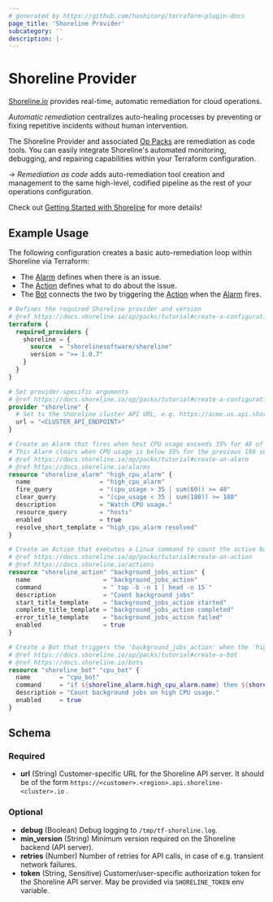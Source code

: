 ```yaml
---
# generated by https://github.com/hashicorp/terraform-plugin-docs
page_title: 'Shoreline Provider'
subcategory: ''
description: |-
---
```


# Shoreline Provider

[Shoreline.io](https://shoreline.io/) provides real-time, automatic remediation for cloud operations.

_Automatic remediation_ centralizes auto-healing processes by preventing or fixing repetitive incidents without human intervention.

The Shoreline Provider and associated [Op Packs](https://docs.shoreline.io/op/packs) are remediation as code tools. You can easily integrate Shoreline's automated monitoring, debugging, and repairing capabilities within your Terraform configuration.

-> _Remediation as code_ adds auto-remediation tool creation and management to the same high-level, codified pipeline as the rest of your operations configuration.

Check out [Getting Started with Shoreline](https://docs.shoreline.io/getting-started) for more details!

## Example Usage

The following configuration creates a basic auto-remediation loop within Shoreline via Terraform:

- The [Alarm](https://docs.shoreline.io/alarms) defines when there is an issue.
- The [Action](https://docs.shoreline.io/actions) defines what to do about the issue.
- The [Bot](https://docs.shoreline.io/bots) connects the two by triggering the [Action](https://docs.shoreline.io/actions) when the [Alarm](https://docs.shoreline.io/alarms) fires.

```terraform
# Defines the required Shoreline provider and version
# @ref https://docs.shoreline.io/op/packs/tutorial#create-a-configuration-file
terraform {
  required_providers {
    shoreline = {
      source  = "shorelinesoftware/shoreline"
      version = ">= 1.0.7"
    }
  }
}

# Set provider-specific arguments
# @ref https://docs.shoreline.io/op/packs/tutorial#create-a-configuration-file
provider "shoreline" {
  # Set to the Shoreline cluster API URL, e.g. https://acme.us.api.shoreline-acme.io
  url = "<CLUSTER_API_ENDPOINT>"
}

# Create an Alarm that fires when host CPU usage exceeds 35% for 48 of the previous 60 seconds.
# This Alarm clears when CPU usage is below 35% for the previous 180 seconds.
# @ref https://docs.shoreline.io/op/packs/tutorial#create-an-alarm
# @ref https://docs.shoreline.io/alarms
resource "shoreline_alarm" "high_cpu_alarm" {
  name                   = "high_cpu_alarm"
  fire_query             = "(cpu_usage > 35 | sum(60)) >= 48"
  clear_query            = "(cpu_usage < 35 | sum(180)) >= 180"
  description            = "Watch CPU usage."
  resource_query         = "hosts"
  enabled                = true
  resolve_short_template = "high_cpu_alarm resolved"
}

# Create an Action that executes a Linux command to count the active background jobs.
# @ref https://docs.shoreline.io/op/packs/tutorial#create-an-action
# @ref https://docs.shoreline.io/actions
resource "shoreline_action" "background_jobs_action" {
  name                    = "background_jobs_action"
  command                 = "`top -b -n 1 | head -n 15`"
  description             = "Count background jobs"
  start_title_template    = "background_jobs_action started"
  complete_title_template = "background_jobs_action completed"
  error_title_template    = "background_jobs_action failed"
  enabled                 = true
}

# Create a Bot that triggers the 'background_jobs_action' when the 'high_cpu_alarm' fires.
# @ref https://docs.shoreline.io/op/packs/tutorial#create-a-bot
# @ref https://docs.shoreline.io/bots
resource "shoreline_bot" "cpu_bot" {
  name        = "cpu_bot"
  command     = "if ${shoreline_alarm.high_cpu_alarm.name} then ${shoreline_action.background_jobs_action.name} fi"
  description = "Count background jobs on high CPU usage."
  enabled     = true
}
```

<!-- schema generated by tfplugindocs -->
## Schema

### Required

- **url** (String) Customer-specific URL for the Shoreline API server. It should be of the form ```https://<customer>.<region>.api.shoreline-<cluster>.io``` .

### Optional

- **debug** (Boolean) Debug logging to `/tmp/tf-shoreline.log`.
- **min_version** (String) Minimum version required on the Shoreline backend (API server).
- **retries** (Number) Number of retries for API calls, in case of e.g. transient network failures.
- **token** (String, Sensitive) Customer/user-specific authorization token for the Shoreline API server. May be provided via `SHORELINE_TOKEN` env variable.
